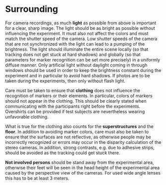 # Surrounding

For camera recordings, as much **light** as possible from above is important for a clear, sharp image. The light should be as bright as possible without influencing the experiment. It must also not affect the colors and must match the shutter speed of the camera. Low shutter speeds of the camera that are not synchronized with the light can lead to a pumping of the brightness. The light should illuminate the entire scene locally (so that tracking does not get stuck at hard shadows) and globally (so that parameters for marker recognition can be set more precisely) in a uniformly diffuse manner. Only artificial light without daylight coming in through windows should be used in order to keep the brightness constant during the experiment and in particular to avoid hard shadows. If photos are to be taken during the experiments, then only without flash light.

Care must be taken to ensure that **clothing** does not influence the recognition of markers or their elements. In particular, colors of markers should not appear in the clothing. This should be clearly stated when communicating with the participants right before the experiments. Overshirts can be provided if test subjects are nevertheless wearing unfavorable clothing.

What is true for the clothing also counts for the **superstructures** and the **floor**. In addition to avoiding marker colors, care must also be taken to ensure that the surfaces are not reflective, as otherwise people may be incorrectly recognized or errors may occur in the disparity calculation of the stereo cameras. In addition, strong contrasts, e.g. due to adhesive strips, should be avoided as the tracking could get stuck there.

**Not involved persons** should be stand away from the experimental area, otherwise their feet will be seen in the head height of the experimental area caused by the perspective view of the cameras. For used wide angle lenses this has to be at least 3 meters.
